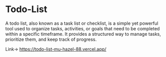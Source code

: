 # Todo-List
A todo list, also known as a task list or checklist, is a simple yet powerful tool used to organize tasks, activities, or goals that need to be completed within a specific timeframe. It provides a structured way to manage tasks, prioritize them, and keep track of progress.

Link-> https://todo-list-mu-hazel-88.vercel.app/
